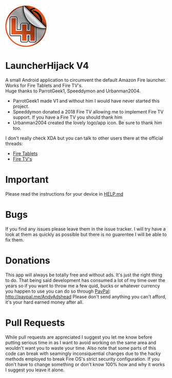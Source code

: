 ![Logo](AppIcon/TrimmedLogo128.png "Launcher Hijack Logo")
# LauncherHijack V4
A small Android application to circumvent the default Amazon Fire launcher. Works for Fire Tablets and Fire TV's.  
Huge thanks to ParrotGeek1, Speeddymon and Urbanman2004.
 - ParrotGeek1 made V1 and without him I would have never started this project.
 - Speeddymon donated a 2018 Fire TV allowing me to implement Fire TV support. If you have a Fire TV you should thank him
 - Urbanman2004 created the lovely logo/app icon. Be sure to thank him too.
 
I don't really check XDA but you can talk to other users there at the official threads:
 - [Fire Tablets](https://forum.xda-developers.com/amazon-fire/general/launcher-root-launcher-hijack-v2-t3561026)
 - [Fire TV's](https://forum.xda-developers.com/fire-tv/general/launcher-root-launcher-hijack-v4-t3877467)

# Important
Please read the instructions for your device in [HELP.md](https://github.com/BaronKiko/LauncherHijack/blob/master/HELP.md)

# Bugs
If you find any issues please leave them in the issue tracker. I will try have a look at them as quickly as possible but there is no guarentee I will be able to fix them.

# Donations
This app will always be totally free and without ads. It's just the right thing to do. That being said development has consumed a lot of my time over the years so if you want to throw me a few quid, bucks or whatever currency you happen to use you can do so through [PayPal](http://paypal.me/AndyAdshead): http://paypal.me/AndyAdshead
Please don't send anything you can't afford, it's your hard earned money after all.

# Pull Requests
While pull requests are appreciated I suggest you let me know before putting serious time in as I want to avoid working on the same area and wouldn't want you to waste your time. Also note that some parts of this code can break with seamingly inconsiquential changes due to the hacky methods employed to break Fire OS's strict security configuration. If you don't have to change something or don't know 100% how and why it works I suggest you leave it alone.
